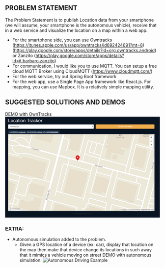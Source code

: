 ## PROBLEM STATEMENT
The Problem Statement is to publish Location data from your smartphone (we will assume, your smartphone is the autonomous vehicle), receive that in a web service and visualize the location on a map within a web app.

- For the smartphone side, you can use Owntracks (https://itunes.apple.com/us/app/owntracks/id692424691?mt=8) (https://play.google.com/store/apps/details?id=org.owntracks.android) or Zanzito (https://play.google.com/store/apps/details?id=it.barbaro.zanzito)
- For communication, I would like you to use MQTT. You can setup a free cloud MQTT Broker using CloudMQTT (https://www.cloudmqtt.com/)
- For the web service, try out Spring Boot framework
- For the web app, use a Single Page App framework like React.js. For mapping, you can use Mapbox. It is a relatively simple mapping utility.

## SUGGESTED SOLUTIONS AND DEMOS
DEMO with OwnTracks
![OwnTracks](./media/owntrack-demo.png)

### EXTRA:
- Autonomous simulation added to the problem.
  - Given a GPS location of a device (ex: car), display that location on the map then make that device change its locations in such away that it mimics a vehicle moving on street
DEMO with autonomous simulation:
![Autonomous Driving Example](./media/demo.gif)
